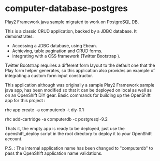 computer-database-postgres
==========================

Play2 Framework java sample migrated to work on PostgreSQL DB.

This is a classic CRUD application, backed by a JDBC database. It demonstrates:

- Accessing a JDBC database, using Ebean.
- Achieving, table pagination and CRUD forms.
- Integrating with a CSS framework (Twitter Bootstrap ).

Twitter Bootstrap requires a different form layout to the default one that the Play form helper generates, so this application also provides an example of integrating a custom form input constructor.

This application although was originally a sample Play2 Framework sample java app, has been modified so that it can be deployed on local as well as on an OpenShift DIY gear.
Basic commands for building up the OpenShift app for this project :

rhc app create -a computerdb -t diy-0.1

rhc add-cartridge -a computerdb -c postgresql-9.2


Thats it, the empty app is ready to be deployed, just use the openshift_deploy script in the root directory to deploy it to your OpenShift account.

P.S. : The internal application name has been changed to "computerdb" to pass the OpenShift application name validations.
